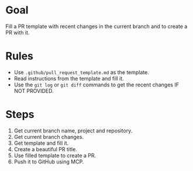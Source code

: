 # Goal

Fill a PR template with recent changes in the current branch and to create a PR with it.

# Rules

- Use `.github/pull_request_template.md` as the template.
- Read instructions from the template and fill it.
- Use the `git log` or `git diff` commands to get the recent changes IF NOT PROVIDED.

# Steps

1. Get current branch name, project and repository.
2. Get current branch changes.
3. Get template and fill it.
4. Create a beautiful PR title.
5. Use filled template to create a PR.
6. Push it to GitHub using MCP.
